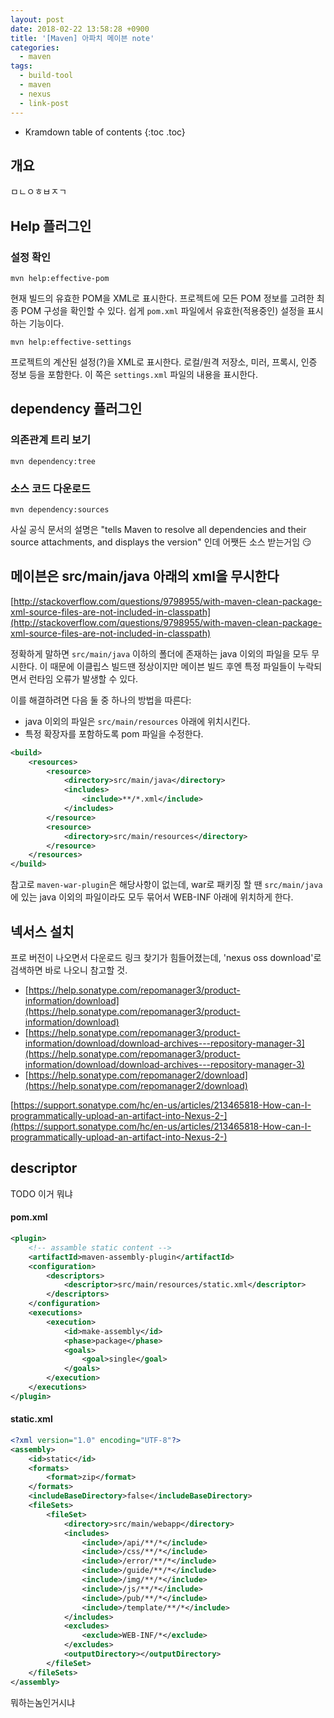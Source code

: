 ```yaml
---
layout: post
date: 2018-02-22 13:58:28 +0900
title: '[Maven] 아파치 메이븐 note'
categories:
  - maven
tags:
  - build-tool
  - maven
  - nexus
  - link-post
---
```


* Kramdown table of contents
{:toc .toc}


## 개요

ㅁㄴㅇㅎㅂㅈㄱ


## Help 플러그인

### 설정 확인

```
mvn help:effective-pom
```

현재 빌드의 유효한 POM을 XML로 표시한다. 프로젝트에 모든 POM 정보를 고려한 최종 POM 구성을 확인할 수 있다. 쉽게 `pom.xml` 파일에서 유효한(적용중인) 설정을 표시하는 기능이다.

```
mvn help:effective-settings
```

프로젝트의 계산된 설정(?)을 XML로 표시한다. 로컬/원격 저장소, 미러, 프록시, 인증 정보 등을 포함한다. 이 쪽은 `settings.xml` 파일의 내용을 표시한다.


## dependency 플러그인 

### 의존관계 트리 보기

```
mvn dependency:tree
```

### 소스 코드 다운로드

```
mvn dependency:sources
```

사실 공식 문서의 설명은 "tells Maven to resolve all dependencies and their source attachments, and displays the version" 인데 어쨋든 소스 받는거임 😏


## 메이븐은 src/main/java 아래의 xml을 무시한다

[http://stackoverflow.com/questions/9798955/with-maven-clean-package-xml-source-files-are-not-included-in-classpath](http://stackoverflow.com/questions/9798955/with-maven-clean-package-xml-source-files-are-not-included-in-classpath)


정확하게 말하면 `src/main/java` 이하의 폴더에 존재하는 java 이외의 파일을 모두 무시한다. 이 때문에 이클립스 빌드땐 정상이지만 메이븐 빌드 후엔 특정 파일들이 누락되면서 런타임 오류가 발생할 수 있다.

이를 해결하려면 다음 둘 중 하나의 방법을 따른다:

- java 이외의 파일은 `src/main/resources` 아래에 위치시킨다.
- 특정 확장자를 포함하도록 pom 파일을 수정한다.

```xml
<build>
    <resources>
        <resource>
            <directory>src/main/java</directory>
            <includes>
                <include>**/*.xml</include>
            </includes>
        </resource>
        <resource>
            <directory>src/main/resources</directory>
        </resource>
    </resources>
</build>
```

참고로 `maven-war-plugin`은 해당사항이 없는데, war로 패키징 할 땐 `src/main/java`에 있는 java 이외의 파일이라도 모두 묶어서 WEB-INF 아래에 위치하게 한다.


## 넥서스 설치

프로 버전이 나오면서 다운로드 링크 찾기가 힘들어졌는데, 'nexus oss download'로 검색하면 바로 나오니 참고할 것.

- [https://help.sonatype.com/repomanager3/product-information/download](https://help.sonatype.com/repomanager3/product-information/download)
- [https://help.sonatype.com/repomanager3/product-information/download/download-archives---repository-manager-3](https://help.sonatype.com/repomanager3/product-information/download/download-archives---repository-manager-3)
- [https://help.sonatype.com/repomanager2/download](https://help.sonatype.com/repomanager2/download)


[https://support.sonatype.com/hc/en-us/articles/213465818-How-can-I-programmatically-upload-an-artifact-into-Nexus-2-](https://support.sonatype.com/hc/en-us/articles/213465818-How-can-I-programmatically-upload-an-artifact-into-Nexus-2-)


## descriptor

TODO 이거 뭐냐

#### pom.xml

```xml
<plugin>
    <!-- assamble static content -->
    <artifactId>maven-assembly-plugin</artifactId>
    <configuration>
        <descriptors>
            <descriptor>src/main/resources/static.xml</descriptor>
        </descriptors>
    </configuration>
    <executions>
        <execution>
            <id>make-assembly</id>
            <phase>package</phase>
            <goals>
                <goal>single</goal>
            </goals>
        </execution>
    </executions>
</plugin>
```

#### static.xml

```xml
<?xml version="1.0" encoding="UTF-8"?>
<assembly>
    <id>static</id>
    <formats>
        <format>zip</format>
    </formats>
    <includeBaseDirectory>false</includeBaseDirectory>
    <fileSets>
        <fileSet>
            <directory>src/main/webapp</directory>
            <includes>
                <include>/api/**/*</include>
                <include>/css/**/*</include>
                <include>/error/**/*</include>
                <include>/guide/**/*</include>
                <include>/img/**/*</include>
                <include>/js/**/*</include>
                <include>/pub/**/*</include>
                <include>/template/**/*</include>
            </includes>
            <excludes>
                <exclude>WEB-INF/*</exclude>
            </excludes>
            <outputDirectory></outputDirectory>
        </fileSet>
    </fileSets>
</assembly>
```

뭐하는놈인거시냐
